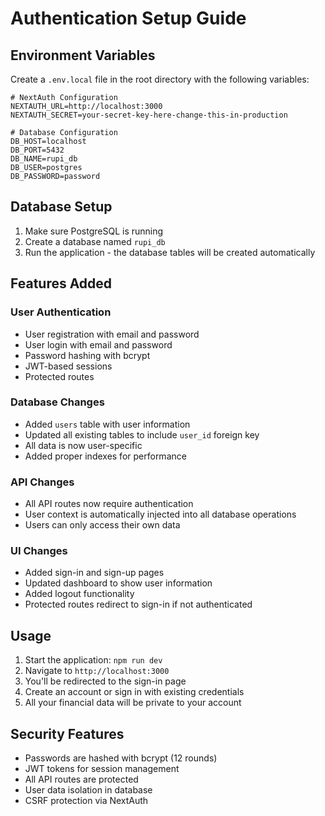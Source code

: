 # Authentication Setup Guide

## Environment Variables

Create a `.env.local` file in the root directory with the following variables:

```env
# NextAuth Configuration
NEXTAUTH_URL=http://localhost:3000
NEXTAUTH_SECRET=your-secret-key-here-change-this-in-production

# Database Configuration
DB_HOST=localhost
DB_PORT=5432
DB_NAME=rupi_db
DB_USER=postgres
DB_PASSWORD=password
```

## Database Setup

1. Make sure PostgreSQL is running
2. Create a database named `rupi_db`
3. Run the application - the database tables will be created automatically

## Features Added

### User Authentication
- User registration with email and password
- User login with email and password
- Password hashing with bcrypt
- JWT-based sessions
- Protected routes

### Database Changes
- Added `users` table with user information
- Updated all existing tables to include `user_id` foreign key
- All data is now user-specific
- Added proper indexes for performance

### API Changes
- All API routes now require authentication
- User context is automatically injected into all database operations
- Users can only access their own data

### UI Changes
- Added sign-in and sign-up pages
- Updated dashboard to show user information
- Added logout functionality
- Protected routes redirect to sign-in if not authenticated

## Usage

1. Start the application: `npm run dev`
2. Navigate to `http://localhost:3000`
3. You'll be redirected to the sign-in page
4. Create an account or sign in with existing credentials
5. All your financial data will be private to your account

## Security Features

- Passwords are hashed with bcrypt (12 rounds)
- JWT tokens for session management
- All API routes are protected
- User data isolation in database
- CSRF protection via NextAuth
